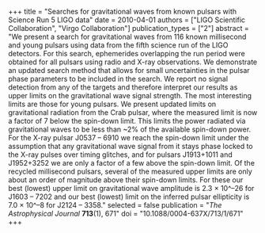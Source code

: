 +++
title = "Searches for gravitational waves from known pulsars with Science Run 5 LIGO data"
date = 2010-04-01
authors = ["LIGO Scientific Collaboration", "Virgo Collaboration"]
publication_types = ["2"]
abstract = "We present a search for gravitational waves from 116 known millisecond and young pulsars using data from the fifth science run of the LIGO detectors. For this search, ephemerides overlapping the run period were obtained for all pulsars using radio and X-ray observations. We demonstrate an updated search method that allows for small uncertainties in the pulsar phase parameters to be included in the search. We report no signal detection from any of the targets and therefore interpret our results as upper limits on the gravitational wave signal strength. The most interesting limits are those for young pulsars. We present updated limits on gravitational radiation from the Crab pulsar, where the measured limit is now a factor of 7 below the spin-down limit. This limits the power radiated via gravitational waves to be less than ~2% of the available spin-down power. For the X-ray pulsar J0537 – 6910 we reach the spin-down limit under the assumption that any gravitational wave signal from it stays phase locked to the X-ray pulses over timing glitches, and for pulsars J1913+1011 and J1952+3252 we are only a factor of a few above the spin-down limit. Of the recycled millisecond pulsars, several of the measured upper limits are only about an order of magnitude above their spin-down limits. For these our best (lowest) upper limit on gravitational wave amplitude is 2.3 × 10^–26 for J1603 – 7202 and our best (lowest) limit on the inferred pulsar ellipticity is 7.0 × 10^–8 for J2124 – 3358."
selected = false
publication = "*The Astrophysical Journal* **713**(1), 671"
doi = "10.1088/0004-637X/713/1/671"
+++
